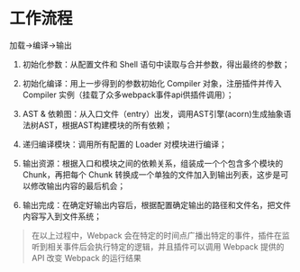 # 工作流程
加载->编译->输出

1. 初始化参数：从配置文件和 Shell 语句中读取与合并参数，得出最终的参数；

2. 初始化编译：用上一步得到的参数初始化 Compiler 对象，注册插件并传入 Compiler 实例（挂载了众多webpack事件api供插件调用）；

3. AST & 依赖图：从入口文件（entry）出发，调用AST引擎(acorn)生成抽象语法树AST，根据AST构建模块的所有依赖；

4. 递归编译模块：调用所有配置的 Loader 对模块进行编译；

5. 输出资源：根据入口和模块之间的依赖关系，组装成一个个包含多个模块的 Chunk，再把每个 Chunk 转换成一个单独的文件加入到输出列表，这步是可以修改输出内容的最后机会；

6. 输出完成：在确定好输出内容后，根据配置确定输出的路径和文件名，把文件内容写入到文件系统；

> 在以上过程中，Webpack 会在特定的时间点广播出特定的事件，插件在监听到相关事件后会执行特定的逻辑，并且插件可以调用 Webpack 提供的 API 改变 Webpack 的运行结果



